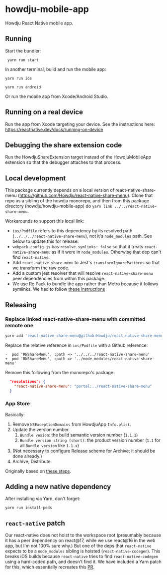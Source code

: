 # howdju-mobile-app

Howdju React Native mobile app.

## Running

Start the bundler:

```shell
 yarn run start
```

In another terminal, build and run the mobile app:

```shell
yarn run ios
```

```shell
yarn run android
```

Or run the mobile app from Xcode/Android Studio.

## Running on a real device

Run the app from Xcode targeting your device. See the instructions here:
<https://reactnative.dev/docs/running-on-device>

## Debugging the share extension code

Run the HowdjuShareExtension target instead of the HowdjuMobileApp extension so
that the debugger attaches to that process.

## Local development

This package currently depends on a local version of react-native-share-menu
(<https://github.com/Howdju/react-native-share-menu>). Clone that repo as a
sibling of the howdju monorepo, and then from this package directory
(howdju/howdju-mobile-app) do `yarn link ../../react-native-share-menu`.

Workarounds to support this local link:

- `ios/Podfile` refers to this dependency by its resolved path
  (`../../../react-native-share-menu`), not it's `node_modules` path. See below
  to update this for release.
- `webpack.config.js` has `resolve.symlinks: false` so that
  it treats `react-native-share-menu` as if it were in `node_modules`. Otherwise
  that dep can't find `react-native`.
- Add `react-native-share-menu` to Jest's `transformIgnorePatterns` so that we
  transform the raw code.
- Add a custom jest resolver that will resolve `react-native-share-menu` peer
  dependencies from within this package.
- We use Re.Pack to bundle the app rather than Metro because it follows
  symlinks. We had to follow
  [these instructions](http://web.archive.org/web/20220724134937/https://re-pack.netlify.app/docs/getting-started/)

## Releasing

### Replace linked react-native-share-menu with committed remote one

```sh
yarn add 'react-native-share-menu@github:Howdju/react-native-share-menu#ff9c65e456cf80b23b881ed2e1247f14337260ec'
```

Replace the relative reference in `ios/Podfile` with a Github reference:

```Podfile
-  pod 'RNShareMenu', :path => '../../../react-native-share-menu'
+  pod 'RNShareMenu', :path => '../node_modules/react-native-share-menu'
```

Remove this following from the monorepo's package:

```json
  "resolutions": {
    "react-native-share-menu": "portal:../react-native-share-menu"
  }
```

### App Store

Basically:

1. Remove `NSExceptionDomains` from HowdjuApp `Info.plist`.
1. Update the version number.
   1. `Bundle vesion`: the build semantic version number (`1.1.1`)
   1. `Bundle version string (short)`: the product version number (`1.1` for all `Bundle version`
      like `1.1.x`)
1. (Not necessary to configure Release scheme for Archive; it should be done already.)
1. Archive, Distribute

Originally based on [these steps](https://reactnative.dev/docs/publishing-to-app-store).

## Adding a new native dependency

After installing via Yarn, don't forget:

```shell
yarn run install-pods
```

## `react-native` patch

Our react-native does not hoist to the workspace root (presumably because it has a peer dependency
on react@17, while we use react@16 in the web app, but I'm not 100% sure why.) But one of the deps
that `react-native` expects to be a `node_modules` sibling is hoisted (`react-native-codegen`). This
breaks iOS builds because `react-native` tries to find `react-native-codegen` using a hard-coded
path, and doesn't find it. We have included a Yarn patch for this, which essentially recreates this
[PR](https://github.com/facebook/react-native/pull/35430/files).
